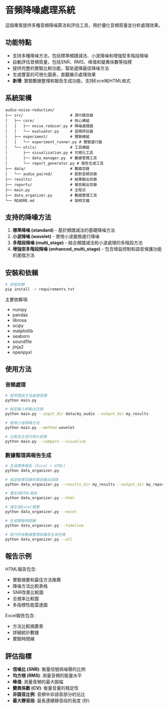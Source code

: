# 音頻降噪處理系統

這個專案提供多種音頻降噪算法和評估工具，用於優化音頻質量並分析處理效果。

## 功能特點

- 支持多種降噪方法，包括標準頻譜減法、小波降噪和增強型多階段降噪
- 自動評估音頻質量，包括SNR、RMS、峰值和變異係數等指標
- 提供完整的實驗比較功能，幫助選擇最佳降噪方法
- 生成豐富的可視化圖表，直觀展示處理效果
- **新增**: 實驗數據整理和報告生成功能，支持Excel和HTML格式

## 系統架構

```
audio-noise-reduction/
├── src/                     # 源代碼目錄
│   ├── core/                # 核心模組
│   │   ├── noise_reducer.py # 降噪處理器
│   │   └── evaluator.py     # 音頻評估器
│   ├── experiment/          # 實驗模組
│   │   └── experiment_runner.py # 實驗運行器
│   └── utils/               # 工具模組
│       ├── visualization.py # 可視化工具
│       ├── data_manager.py  # 數據管理工具
│       └── report_generator.py # 報告生成工具
├── data/                    # 數據目錄
│   └── audio_paired/        # 配對音頻目錄
├── results/                 # 結果輸出目錄
├── reports/                 # 報告輸出目錄
├── main.py                  # 主程式
├── data_organizer.py        # 數據整理工具
└── README.md                # 說明文檔
```

## 支持的降噪方法

1. **標準降噪 (standard)** - 基於頻譜減法的基礎降噪方法
2. **小波降噪 (wavelet)** - 使用小波變換進行降噪
3. **多階段降噪 (multi_stage)** - 結合頻譜減法和小波處理的多階段方法
4. **增強型多階段降噪 (enhanced_multi_stage)** - 包含增益控制和語音保護功能的進階方法

## 安裝和依賴

```bash
# 安裝依賴
pip install -r requirements.txt
```

主要依賴項:
- numpy
- pandas
- librosa
- scipy
- matplotlib
- seaborn
- soundfile
- jinja2
- openpyxl

## 使用方法

### 音頻處理

```bash
# 使用預設方法處理音頻
python main.py

# 指定輸入和輸出目錄
python main.py --input_dir data/my_audio --output_dir my_results

# 使用小波降噪方法
python main.py --method wavelet

# 比較並生成可視化結果
python main.py --compare --visualize
```

### 數據整理與報告生成

```bash
# 生成標準報告 (Excel + HTML)
python data_organizer.py

# 指定結果目錄和報告輸出目錄
python data_organizer.py --results_dir my_results --output_dir my_reports

# 僅生成HTML報告
python data_organizer.py --html

# 僅生成Excel摘要
python data_organizer.py --excel

# 生成實驗時間線
python data_organizer.py --timeline

# 執行所有數據整理和報告生成任務
python data_organizer.py --all
```

## 報告示例

HTML報告包含:
- 實驗摘要和最佳方法推薦
- 降噪方法比較表格
- SNR改善比較圖
- 合規率比較圖
- 多指標性能雷達圖

Excel報告包含:
- 方法比較摘要表
- 詳細統計數據
- 實驗時間線

## 評估指標

- **信噪比 (SNR)**: 衡量信號與噪聲的比例
- **均方根 (RMS)**: 測量音頻的能量水平
- **峰值**: 測量音頻的最大振幅
- **變異係數 (CV)**: 衡量音量的穩定性
- **非語音比例**: 音頻中非語音部分的佔比
- **最大靜音段**: 最長連續靜音段的長度 (秒)